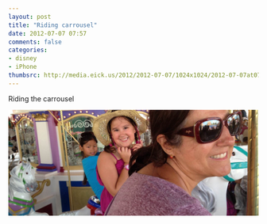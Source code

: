 ```yaml
---
layout: post
title: "Riding carrousel"
date: 2012-07-07 07:57
comments: false
categories: 
- disney
- iPhone
thumbsrc: http://media.eick.us/2012/2012-07-07/1024x1024/2012-07-07at07.18.53.jpg
---
```

Riding the carrousel

![Riding the carrousel](/assets/images/2012/2012-07-07/2012-07-07at07.18.53.jpg)

